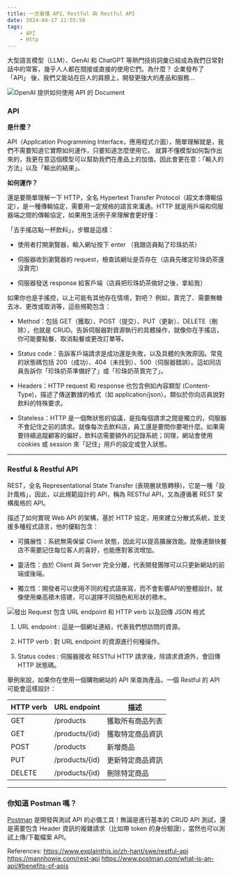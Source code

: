 ```yaml
---
title: 一文看懂 API、Restful 與 Restful API 
date: 2024-04-17 11:55:50
tags:
    - API
    - Http
---
```


大型語言模型（LLM）、GenAI 和 ChatGPT 等熱門技術詞彙已經成為我們日常對話中的常客，幾乎人人都在間接或直接的使用它們。為什麼？ 企業發布了 「API」 後，我們又能站在巨人的肩膀上，開發更強大的產品和服務...

<!-- more -->

![OpenAI 提供如何使用 API 的 Document](https://i.imgur.com/x5z9JtB.png)

### API

**是什麼？** 

API（Application Programming Interface，應用程式介面），簡單理解就是，我們不需要知道它實際如何運作，只要知道怎麼使用它。 就算不懂模型如何製作出來的，我更在意這個模型可以幫助我們在產品上的加值。因此會更在意：「輸入的方法」以及「輸出的結果」。


**如何運作？**

還是要簡單理解一下 HTTP，全名 Hypertext Transfer Protocol（超文本傳輸協定），是一種傳輸協定，需要用一定規格的語言來溝通。HTTP 就是用戶端和伺服器端之間的傳輸協定，如果用生活例子來理解會更好懂：

「去手搖店點一杯飲料」，步驟是這樣：

- 使用者打開瀏覽器，輸入網址按下 enter （我跟店員點了珍珠奶茶）

- 伺服器收到瀏覽器的 request，檢查該網址是否存在（店員先確定珍珠奶茶還沒賣完）

- 伺服器發送 response 給客戶端（店員把珍珠奶茶做好之後，拿給我）

如果你也是手搖控，以上可能有其他存在情境，對吧？ 例如，賣完了、需要無糖去冰、更改或取消等，這些規範包含：

- Method：包括 GET（獲取）、POST（提交）、PUT（更新）、DELETE（刪除），也就是 CRUD。告訴伺服器對資源執行的具體操作，就像你在手搖店，你可能要點餐、取消點餐或更改訂單等。

- Status code：告訴客戶端請求是成功還是失敗，以及具體的失敗原因。常見的狀態碼包括 200（成功）、404（未找到）、500（伺服器錯誤）。這如同店員告訴你「珍珠奶茶準備好了」或「珍珠奶茶賣完了」。

- Headers：HTTP request 和 response 也包含例如內容類型 (Content-Type)，描述了傳送數據的格式（如 application/json）。類似於你向店員說對飲料的特殊要求。

- Stateless：HTTP 是一個無狀態的協議，是指每個請求之間是獨立的，伺服器不會記住之前的請求。就像每次去飲料店，員工還是要問你要喝什麼。如果需要持續追蹤顧客的偏好，飲料店需要額外的記錄系統；同理，網站會使用 cookies 或 session 來「記住」用戶的設定或登入狀態。

<hr>

### Restful & Restful API
 
REST，全名 Representational State Transfer (表現層狀態轉移)，它是一種「設計風格」，因此，以此規範設計的 API，稱為 RESTful API，又為遵循著 REST 架構風格的 API。

描述了如何實現 Web API 的架構，基於 HTTP 協定，用來建立分散式系統，並支援多種程式語言，他的優點包含：

- 可擴展性：系統無需保留 Client 狀態，因此可以提高擴展效能。就像連鎖快餐店不需要記住每位客人的喜好，也能應對客流增加。
- 靈活性：由於 Client 與 Server 完全分離，代表開發團隊可以只更新網站的前端或後端。

- 獨立性：開發者可以使用不同的程式語來寫，而不會影響API的整體設計。就像使用樂高積木搭建，可以選擇不同顏色和形狀的積木。

![發出 Request 包含 URL endpoint 和 HTTP verb 以及回傳 JSON 格式](https://i.imgur.com/sJb3TlS.png)

1. URL endpoint : 這是一個網址連結，代表我們想訪問的資源。

2. HTTP verb : 對 URL endpoint 的資源進行何種操作。

3. Status codes : 伺服器接收 RESTful HTTP 請求後，除請求資源外，會回傳 HTTP 狀態碼。

舉例來說，如果你在使用一個購物網站的 API 來查詢產品，一個 Restful 的 API 可能會這樣設計：

| HTTP verb   | URL endpoint | 描述             |
|-----------|----------------|------------------|
| GET       | /products        | 獲取所有商品列表   |
| GET       | /products/{id}   | 獲取特定商品資訊   |
| POST      | /products        | 新增商品         |
| PUT       | /products/{id}   | 更新特定商品資訊   |
| DELETE    | /products/{id}   | 刪除特定商品    |

<hr>

### 你知道 Postman 嗎？

[Postman](https://www.postman.com/product/what-is-postman/) 是開發與測試 API 的必備工具！無論是進行基本的 CRUD API 測試，還是需要包含 Header 資訊的複雜請求（比如帶 token 的身份驗證），當然也可以測試上傳/下載檔案 API。

References:
https://www.explainthis.io/zh-hant/swe/restful-api
https://mannhowie.com/rest-api
https://www.postman.com/what-is-an-api/#benefits-of-apis